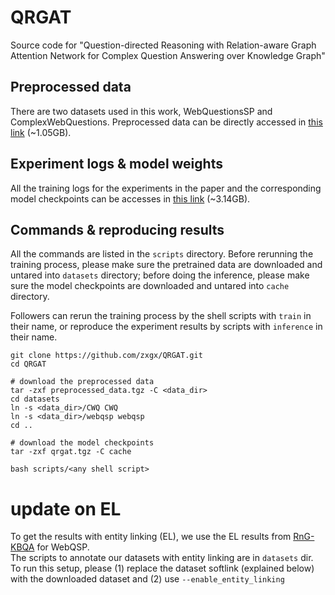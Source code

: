 # QRGAT
Source code for "Question-directed Reasoning with Relation-aware Graph Attention Network for Complex Question Answering over Knowledge Graph"

## Preprocessed data
There are two datasets used in this work, WebQuestionsSP and ComplexWebQuestions.
Preprocessed data can be directly accessed in [this link](https://drive.google.com/file/d/1OL45pvg5EflFI8wqYu8MJa48spnYKgRD/view?usp=sharing) (~1.05GB).

## Experiment logs & model weights
All the training logs for the experiments in the paper and the corresponding model checkpoints can be accesses in [this link](https://drive.google.com/file/d/19aGf1OF2XrQI75yjn54BoLkvdt9mdP47/view?usp=sharing) (~3.14GB).

## Commands & reproducing results
All the commands are listed in the `scripts` directory. Before rerunning the training process, please make sure the pretrained data are downloaded and untared into `datasets` directory; before doing the inference, please make sure the model checkpoints are downloaded and untared into `cache` directory.

Followers can rerun the training process by the shell scripts with `train` in their name, or reproduce the experiment results by scripts with `inference` in their name.


```
git clone https://github.com/zxgx/QRGAT.git
cd QRGAT

# download the preprocessed data
tar -zxf preprocessed_data.tgz -C <data_dir>
cd datasets
ln -s <data_dir>/CWQ CWQ
ln -s <data_dir>/webqsp webqsp
cd ..

# download the model checkpoints
tar -zxf qrgat.tgz -C cache

bash scripts/<any shell script>
```

# update on EL
To get the results with entity linking (EL), we use the EL results from [RnG-KBQA](https://github.com/salesforce/rng-kbqa) for WebQSP.  
The scripts to annotate our datasets with entity linking are in `datasets` dir.  
To run this setup, please (1) replace the dataset softlink (explained below) with the downloaded dataset and (2) use `--enable_entity_linking`
